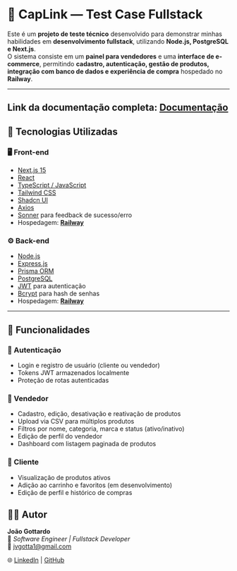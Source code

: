 # 🧩 CapLink — Test Case Fullstack
Este é um **projeto de teste técnico** desenvolvido para demonstrar minhas habilidades em **desenvolvimento fullstack**, utilizando **Node.js, PostgreSQL e Next.js**.  
O sistema consiste em um **painel para vendedores** e uma **interface de e-commerce**, permitindo **cadastro, autenticação, gestão de produtos, integração com banco de dados e experiência de compra** hospedado no **Railway**.


---
## Link da documentação completa: [Documentação](https://docs.google.com/document/d/1CVK-NVExarDxdti_n9_IsFLBaHrMyi5hlLSxAfxCOqA/edit?usp=sharing)

## 🚀 Tecnologias Utilizadas

### 🖥️ Front-end
- [Next.js 15](https://nextjs.org/)
- [React](https://react.dev/)
- [TypeScript / JavaScript](https://www.typescriptlang.org/)
- [Tailwind CSS](https://tailwindcss.com/)
- [Shadcn UI](https://ui.shadcn.com/)
- [Axios](https://axios-http.com/)
- [Sonner](https://sonner.emilkowal.ski/) para feedback de sucesso/erro
- Hospedagem: **[Railway](https://railway.com/)**


### ⚙️ Back-end
- [Node.js](https://nodejs.org/)
- [Express.js](https://expressjs.com/)
- [Prisma ORM](https://www.prisma.io/)
- [PostgreSQL](https://www.postgresql.org/)
- [JWT](https://jwt.io/) para autenticação
- [Bcrypt](https://www.npmjs.com/package/bcrypt) para hash de senhas
- Hospedagem: **[Railway](https://railway.com/)**


---

## 🧠 Funcionalidades

### 👤 Autenticação
- Login e registro de usuário (cliente ou vendedor)
- Tokens JWT armazenados localmente
- Proteção de rotas autenticadas

### 🏪 Vendedor
- Cadastro, edição, desativação e reativação de produtos
- Upload via CSV para múltiplos produtos
- Filtros por nome, categoria, marca e status (ativo/inativo)
- Edição de perfil do vendedor
- Dashboard com listagem paginada de produtos

### 🛒 Cliente
- Visualização de produtos ativos
- Adição ao carrinho e favoritos (em desenvolvimento)
- Edição de perfil e histórico de compras


## 🧑‍💻 Autor

**João Gottardo**  
💼 *Software Engineer | Fullstack Developer*  
📧 [jvgotta1@gmail.com](mailto:jvgotta1@gmail.com)  

🌐 [LinkedIn](https://www.linkedin.com/in/joao-vitor-gottardo/) | [GitHub](https://github.com/jvgottardo)
